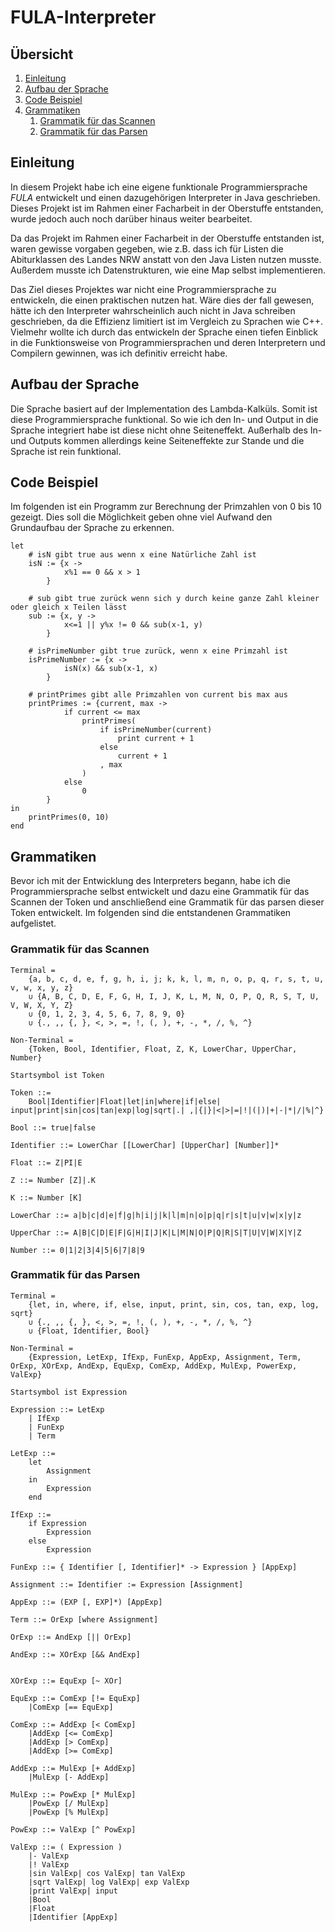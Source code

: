 # FULA-Interpreter

## Übersicht

1. [Einleitung](#einleitung)
2. [Aufbau der Sprache](#aufbau-der-sprache)
3. [Code Beispiel](#code-beispiel)
4. [Grammatiken](#grammatiken)
    1. [Grammatik für das Scannen](#grammatik-für-das-scannen)
    2. [Grammatik für das Parsen](#grammatik-für-das-parsen)

## Einleitung

In diesem Projekt habe ich eine eigene funktionale Programmiersprache _FULA_ entwickelt und einen dazugehörigen Interpreter in Java geschrieben. Dieses Projekt ist im Rahmen einer Facharbeit in der Oberstuffe entstanden, wurde jedoch auch noch darüber hinaus weiter bearbeitet.

Da das Projekt im Rahmen einer Facharbeit in der Oberstuffe entstanden ist, waren gewisse vorgaben gegeben, wie z.B. dass ich für Listen die Abiturklassen des Landes NRW anstatt von den Java Listen nutzen musste. Außerdem musste ich Datenstrukturen, wie eine Map selbst implementieren.

Das Ziel dieses Projektes war nicht eine Programmiersprache zu entwickeln, die einen praktischen nutzen hat. Wäre dies der fall gewesen, hätte ich den Interpreter wahrscheinlich auch nicht in Java schreiben geschrieben, da die Effizienz limitiert ist im Vergleich zu Sprachen wie C++. Vielmehr wollte ich durch das entwickeln der Sprache einen tiefen Einblick in die Funktionsweise von Programmiersprachen und deren Interpretern und Compilern gewinnen, was ich definitiv erreicht habe. 

## Aufbau der Sprache

Die Sprache basiert auf der Implementation des Lambda-Kalküls. Somit ist diese Programmiersprache funktional. So wie ich den In- und Output in die Sprache integriert habe ist diese nicht ohne Seiteneffekt. Außerhalb des In- und Outputs kommen allerdings keine Seiteneffekte zur Stande und die Sprache ist rein funktional.

## Code Beispiel

Im folgenden ist ein Programm zur Berechnung der Primzahlen von 0 bis 10 gezeigt. Dies soll die Möglichkeit geben ohne viel Aufwand den Grundaufbau der Sprache zu erkennen.

```
let
    # isN gibt true aus wenn x eine Natürliche Zahl ist
    isN := {x ->
            x%1 == 0 && x > 1
        }

    # sub gibt true zurück wenn sich y durch keine ganze Zahl kleiner oder gleich x Teilen lässt
    sub := {x, y ->
            x<=1 || y%x != 0 && sub(x-1, y)
        }

    # isPrimeNumber gibt true zurück, wenn x eine Primzahl ist
    isPrimeNumber := {x ->
            isN(x) && sub(x-1, x)
        }

    # printPrimes gibt alle Primzahlen von current bis max aus
    printPrimes := {current, max ->
            if current <= max
                printPrimes(
                    if isPrimeNumber(current)
                        print current + 1
                    else
                        current + 1
                    , max
                )
            else
                0
        }
in
    printPrimes(0, 10)
end
```

## Grammatiken

Bevor ich mit der Entwicklung des Interpreters begann, habe ich die Programmiersprache selbst entwickelt und dazu eine Grammatik für das Scannen der Token und anschließend eine Grammatik für das parsen dieser Token entwickelt. Im folgenden sind die entstandenen Grammatiken aufgelistet.

### Grammatik für das Scannen

```
Terminal =
    {a, b, c, d, e, f, g, h, i, j; k, k, l, m, n, o, p, q, r, s, t, u, v, w, x, y, z}
    ∪ {A, B, C, D, E, F, G, H, I, J, K, L, M, N, O, P, Q, R, S, T, U, V, W, X, Y, Z}
    ∪ {0, 1, 2, 3, 4, 5, 6, 7, 8, 9, 0}
    ∪ {., ,, {, }, <, >, =, !, (, ), +, -, *, /, %, ^}

Non-Terminal =
    {Token, Bool, Identifier, Float, Z, K, LowerChar, UpperChar, Number}

Startsymbol ist Token

Token ::=
    Bool|Identifier|Float|let|in|where|if|else| input|print|sin|cos|tan|exp|log|sqrt|.| ,|{|}|<|>|=|!|(|)|+|-|*|/|%|^}

Bool ::= true|false

Identifier ::= LowerChar [[LowerChar] [UpperChar] [Number]]*

Float ::= Z|PI|E

Z ::= Number [Z]|.K

K ::= Number [K]

LowerChar ::= a|b|c|d|e|f|g|h|i|j|k|l|m|n|o|p|q|r|s|t|u|v|w|x|y|z

UpperChar ::= A|B|C|D|E|F|G|H|I|J|K|L|M|N|O|P|Q|R|S|T|U|V|W|X|Y|Z

Number ::= 0|1|2|3|4|5|6|7|8|9
```

### Grammatik für das Parsen

```
Terminal =
    {let, in, where, if, else, input, print, sin, cos, tan, exp, log, sqrt}
    ∪ {., ,, {, }, <, >, =, !, (, ), +, -, *, /, %, ^}
    ∪ {Float, Identifier, Bool}

Non-Terminal =
    {Expression, LetExp, IfExp, FunExp, AppExp, Assignment, Term, OrExp, XOrExp, AndExp, EquExp, ComExp, AddExp, MulExp, PowerExp, ValExp}

Startsymbol ist Expression

Expression ::= LetExp
    | IfExp
    | FunExp
    | Term

LetExp ::=
    let
        Assignment
    in
        Expression
    end

IfExp ::=
    if Expression
        Expression
    else
        Expression

FunExp ::= { Identifier [, Identifier]* -> Expression } [AppExp]

Assignment ::= Identifier := Expression [Assignment]

AppExp ::= (EXP [, EXP]*) [AppExp]

Term ::= OrExp [where Assignment]

OrExp ::= AndExp [|| OrExp]

AndExp ::= XOrExp [&& AndExp]


XOrExp ::= EquExp [~ XOr]

EquExp ::= ComExp [!= EquExp]
    |ComExp [== EquExp]

ComExp ::= AddExp [< ComExp]
    |AddExp [<= ComExp]
    |AddExp [> ComExp]
    |AddExp [>= ComExp]

AddExp ::= MulExp [+ AddExp]
    |MulExp [- AddExp]

MulExp ::= PowExp [* MulExp]
    |PowExp [/ MulExp]
    |PowExp [% MulExp]

PowExp ::= ValExp [^ PowExp]

ValExp ::= ( Expression )
    |- ValExp
    |! ValExp
    |sin ValExp| cos ValExp| tan ValExp
    |sqrt ValExp| log ValExp| exp ValExp
    |print ValExp| input
    |Bool
    |Float
    |Identifier [AppExp]
```
